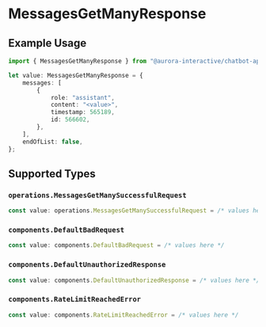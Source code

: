 # MessagesGetManyResponse

## Example Usage

```typescript
import { MessagesGetManyResponse } from "@aurora-interactive/chatbot-api-sdk/models/operations";

let value: MessagesGetManyResponse = {
    messages: [
        {
            role: "assistant",
            content: "<value>",
            timestamp: 565189,
            id: 566602,
        },
    ],
    endOfList: false,
};
```

## Supported Types

### `operations.MessagesGetManySuccessfulRequest`

```typescript
const value: operations.MessagesGetManySuccessfulRequest = /* values here */
```

### `components.DefaultBadRequest`

```typescript
const value: components.DefaultBadRequest = /* values here */
```

### `components.DefaultUnauthorizedResponse`

```typescript
const value: components.DefaultUnauthorizedResponse = /* values here */
```

### `components.RateLimitReachedError`

```typescript
const value: components.RateLimitReachedError = /* values here */
```

